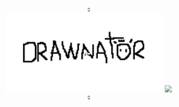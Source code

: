 <div align="center">᨟</div>

<div align="center">
  <img height="180em" src="drawnator_of_life.gif"/>
  <img height="180em" src="https://github-readme-stats.vercel.app/api/top-langs/?username=drawnator&layout=compact&langs_count=7&theme=dracula"/>
</div>
<div align="center">᨟</div>

<!--
**drawnator/drawnator** is a ✨ _special_ ✨ repository because its `README.md` (this file) appears on your GitHub profile.

Here are some ideas to get you started:
- <img height="180em" src="https://github-readme-stats.vercel.app/api?username=drawnator&show_icons=true&theme=dracula&include_all_commits=true&count_private=true"/>
- 🔭 I’m currently working on ...
- 🌱 I’m currently learning ...
- 👯 I’m looking to collaborate on ...
- 🤔 I’m looking for help with ...
- 💬 Ask me about ...
- 📫 How to reach me: ...
- 😄 Pronouns: ...
- ⚡ Fun fact: ...
  <a href="https://github.com/drawnator">
  <img height="180em" src="https://github-readme-stats.vercel.app/api/top-langs/?username=drawnator&layout=compact&langs_count=7&theme=dracula"/>
-->

